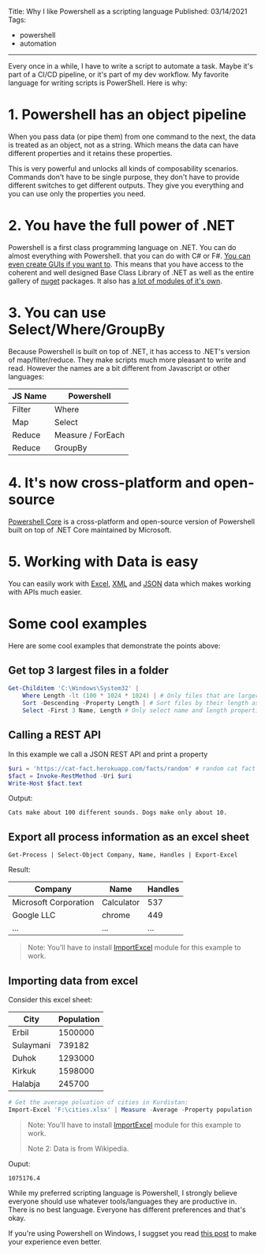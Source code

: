 Title: Why I like Powershell as a scripting language
Published: 03/14/2021
Tags:

 - powershell
 - automation
---

Every once in a while, I have to write a script to automate a task. Maybe it's part of a CI/CD pipeline, or it's part of my dev workflow. My favorite language for writing scripts is PowerShell. Here is why:

# 1. Powershell has an object pipeline

When you pass data (or pipe them) from one command to the next, the data is treated as an object, not as a string. Which means the data can have different properties and it retains these properties.

This is very powerful and unlocks all kinds of composability scenarios. Commands don't have to be single purpose, they don't have to provide different switches to get different outputs. They give you everything and you can use only the properties you need.

# 2. You have the full power of .NET

Powershell is a first class programming language on .NET. You can do almost everything with Powershell. that you can do with C# or F#.  [You can even create GUIs if you want to](https://devblogs.microsoft.com/scripting/create-a-simple-graphical-interface-for-a-powershell-script/). This means that you have access to the coherent and well designed Base Class Library of .NET as well as the entire gallery of [nuget](https://www.nuget.org/) packages. It also has [a lot of modules of it's own](https://www.powershellgallery.com/packages).

# 3. You can use Select/Where/GroupBy

Because Powershell is built on top of .NET, it has access to .NET's version of map/filter/reduce. They make scripts much more pleasant to write and read. However the names are a bit different from Javascript or other languages:

| JS Name | Powershell        |
| ------- | ----------------- |
| Filter  | Where             |
| Map     | Select            |
| Reduce  | Measure / ForEach |
| Reduce  | GroupBy           |

# 4. It's now cross-platform and open-source

[Powershell Core](https://github.com/PowerShell/PowerShell) is a cross-platform and open-source version of Powershell built on top of .NET Core maintained by Microsoft.

# 5. Working with Data is easy

You can easily work with [Excel](https://adamtheautomator.com/powershell-excel/), [XML](https://docs.microsoft.com/en-us/powershell/module/microsoft.powershell.utility/select-xml) and [JSON](https://docs.microsoft.com/en-us/powershell/module/microsoft.powershell.utility/convertfrom-json) data which makes working with APIs much easier.

# Some cool examples

Here are some cool examples that demonstrate the points above:

## Get top 3 largest files in a folder

```powershell
Get-Childitem 'C:\Windows\System32' | 
    Where Length -lt (100 * 1024 * 1024) | # Only files that are larger than (-lt) 100 MB
    Sort -Descending -Property Length | # Sort files by their length ascending
    Select -First 3 Name, Length # Only select name and length properties (projection)
```

## Calling a REST API

In this example we call a JSON REST API and print a property

```powershell
$uri = 'https://cat-fact.herokuapp.com/facts/random' # random cat fact API
$fact = Invoke-RestMethod -Uri $uri
Write-Host $fact.text
```

Output:

```
Cats make about 100 different sounds. Dogs make only about 10.
```

## Export all process information as an excel sheet

```
Get-Process | Select-Object Company, Name, Handles | Export-Excel
```

Result: 

| Company               | Name       | Handles |
| --------------------- | ---------- | ------- |
| Microsoft Corporation | Calculator | 537     |
| Google LLC            | chrome     | 449     |
| ...                   | ...        | ...     |

> Note: You'll have to install [ImportExcel](https://github.com/dfinke/ImportExcel) module for this example to work.

## Importing data from excel

Consider this excel sheet:

| **City**  | **Population** |
| --------- | -------------- |
| Erbil     | 1500000        |
| Sulaymani | 739182         |
| Duhok     | 1293000        |
| Kirkuk    | 1598000        |
| Halabja   | 245700         |

```powershell
# Get the average poluation of cities in Kurdistan:
Import-Excel 'F:\cities.xlsx' | Measure -Average -Property population | Select -Property Average
```

> Note: You'll have to install [ImportExcel](https://github.com/dfinke/ImportExcel) module for this example to work.
>
> Note 2: Data is from Wikipedia.

Ouput:

```
1075176.4
```

While my preferred scripting language is Powershell, I strongly believe everyone should use whatever tools/languages they are productive in. There is no best language. Everyone has different preferences and that's okay.

If you're using Powershell on Windows, I suggset you read [this post](https://www.hanselman.com/blog/taking-your-powershell-prompt-to-the-next-level-with-windows-terminal-and-oh-my-posh-3) to make your experience even better.
